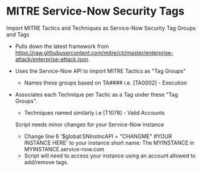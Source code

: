 # MITRE Service-Now Security Tags
Import MITRE Tactics and Techniques as Service-Now Security Tag Groups and Tags

- Pulls down the latest framework from https://raw.githubusercontent.com/mitre/cti/master/enterprise-attack/enterprise-attack.json.
- Uses the Service-Now API to import MITRE Tactics as "Tag Groups"
  - Names these groups based on TA#### i.e. [TA0002] - Execution
- Associates each Technique per Tactic as a Tag under these "Tag Groups".
  - Techniques named similarly i.e [T1078] - Valid Accounts
  
  Script needs minor changes for your Service-Now instance
  - Change line 6 '$global:SNInstncAPI = "CHANGME" #YOUR INSTANCE HERE' to your instance short name: The MYINSTANCE in MYINSTANCE.service-now.com
  - Script will need to access your instance using an account allowed to add/remove tags.
